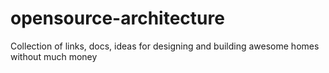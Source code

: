 # opensource-architecture
Collection of links, docs, ideas for designing and building awesome homes without much money

